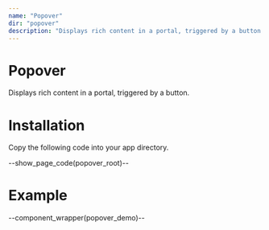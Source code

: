 ```yaml
---
name: "Popover"
dir: "popover"
description: "Displays rich content in a portal, triggered by a button."
---
```


# Popover

Displays rich content in a portal, triggered by a button.

# Installation

Copy the following code into your app directory.

--show_page_code(popover_root)--

# Example

--component_wrapper(popover_demo)--
